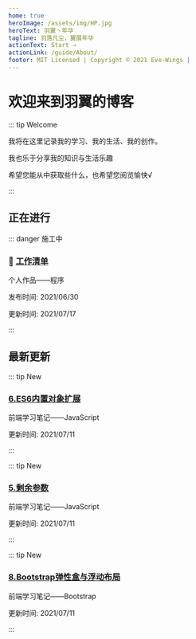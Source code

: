 ```yaml
---
home: true
heroImage: /assets/img/HP.jpg
heroText: 羽翼丶年华
tagline: 羽落凡尘，翼展年华
actionText: Start →
actionLink: /guide/About/
footer: MIT Licensed | Copyright © 2021 Eve-Wings |
---
```


# 欢迎来到羽翼的博客

::: tip Welcome

我将在这里记录我的学习、我的生活、我的创作。

我也乐于分享我的知识与生活乐趣

希望您能从中获取些什么，也希望您阅览愉快√

:::

## 正在进行

::: danger 施工中

### :construction: [工作清单](guide/personal-works/程序/工作清单/)

个人作品——程序

发布时间: 2021/06/30

更新时间: 2021/07/17

:::

## 最新更新

::: tip New

### [6.ES6内置对象扩展](guide/fornt-end-learn/base/JavaScript/6.ES6内置对象扩展)

前端学习笔记——JavaScript

更新时间: 2021/07/11

:::

::: tip New

### [5.剩余参数](guide/fornt-end-learn/base/JavaScript/5.剩余参数)

前端学习笔记——JavaScript

更新时间: 2021/07/11

:::

::: tip New

### [8.Bootstrap弹性盒与浮动布局](guide/fornt-end-learn/promote/Bootstrap/8.Bootstrap弹性盒与浮动布局)

前端学习笔记——Bootstrap

更新时间: 2021/07/11

:::






























